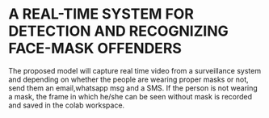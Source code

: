 # A REAL-TIME SYSTEM FOR DETECTION AND RECOGNIZING FACE-MASK OFFENDERS
The proposed model will capture real time video from a surveillance system and depending on whether the people are wearing proper masks or not, send them an email,whatsapp msg and a SMS. If the person is not wearing a mask, the frame in which he/she can be seen without mask is recorded and saved in the colab workspace.
